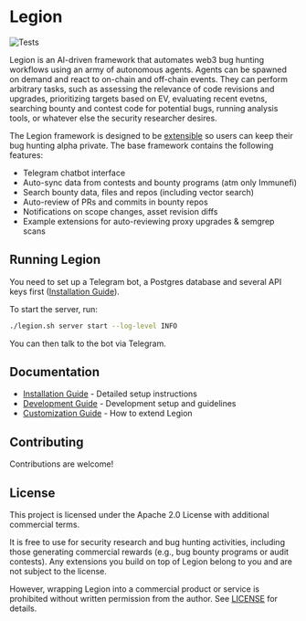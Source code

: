 # Legion

![Tests](https://github.com/muellerberndt/Legion/actions/workflows/tests.yml/badge.svg)

Legion is an AI-driven framework that automates web3 bug hunting workflows using an army of autonomous agents. Agents can be spawned on demand and react to on-chain and off-chain events. They can perform arbitrary tasks, such as assessing the relevance of code revisions and upgrades, prioritizing targets based on EV, evaluating recent evetns, searching bounty and contest code for potential bugs, running analysis tools, or whatever else the security researcher desires. 

The Legion framework is designed to be [extensible](docs/customization.md) so users can keep their bug hunting alpha private. The base framework contains the following features:

- Telegram chatbot interface
- Auto-sync data from contests and bounty programs (atm only Immunefi)
- Search bounty data, files and repos (including vector search)
- Auto-review of PRs and commits in bounty repos
- Notifications on scope changes, asset revision diffs
- Example extensions for auto-reviewing proxy upgrades & semgrep scans

## Running Legion

You need to set up a Telegram bot, a Postgres database and several API keys first ([Installation Guide](docs/installation.md)).

To start the server, run:

```bash
./legion.sh server start --log-level INFO
```

You can then talk to the bot via Telegram.

## Documentation

- [Installation Guide](docs/installation.md) - Detailed setup instructions
- [Development Guide](docs/development.md) - Development setup and guidelines
- [Customization Guide](docs/customization.md) - How to extend Legion

## Contributing

Contributions are welcome!

## License

This project is licensed under the Apache 2.0 License with additional commercial terms. 

It is free to use for security research and bug hunting activities, including those generating commercial rewards (e.g., bug bounty programs or audit contests). Any extensions you build on top of Legion belong to you and are not subject to the license.

However, wrapping Legion into a commercial product or service is prohibited without written permission from the author. See [LICENSE](LICENSE.txt) for details.
 
